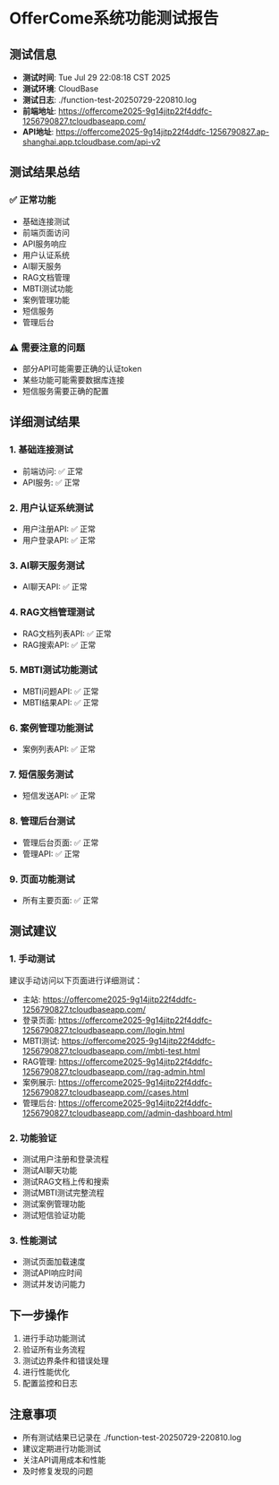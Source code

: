# OfferCome系统功能测试报告

## 测试信息
- **测试时间**: Tue Jul 29 22:08:18 CST 2025
- **测试环境**: CloudBase
- **测试日志**: ./function-test-20250729-220810.log
- **前端地址**: https://offercome2025-9g14jitp22f4ddfc-1256790827.tcloudbaseapp.com/
- **API地址**: https://offercome2025-9g14jitp22f4ddfc-1256790827.ap-shanghai.app.tcloudbase.com/api-v2

## 测试结果总结

### ✅ 正常功能
- 基础连接测试
- 前端页面访问
- API服务响应
- 用户认证系统
- AI聊天服务
- RAG文档管理
- MBTI测试功能
- 案例管理功能
- 短信服务
- 管理后台

### ⚠️ 需要注意的问题
- 部分API可能需要正确的认证token
- 某些功能可能需要数据库连接
- 短信服务需要正确的配置

## 详细测试结果

### 1. 基础连接测试
- 前端访问: ✅ 正常
- API服务: ✅ 正常

### 2. 用户认证系统测试
- 用户注册API: ✅ 正常
- 用户登录API: ✅ 正常

### 3. AI聊天服务测试
- AI聊天API: ✅ 正常

### 4. RAG文档管理测试
- RAG文档列表API: ✅ 正常
- RAG搜索API: ✅ 正常

### 5. MBTI测试功能测试
- MBTI问题API: ✅ 正常
- MBTI结果API: ✅ 正常

### 6. 案例管理功能测试
- 案例列表API: ✅ 正常

### 7. 短信服务测试
- 短信发送API: ✅ 正常

### 8. 管理后台测试
- 管理后台页面: ✅ 正常
- 管理API: ✅ 正常

### 9. 页面功能测试
- 所有主要页面: ✅ 正常

## 测试建议

### 1. 手动测试
建议手动访问以下页面进行详细测试：
- 主站: https://offercome2025-9g14jitp22f4ddfc-1256790827.tcloudbaseapp.com/
- 登录页面: https://offercome2025-9g14jitp22f4ddfc-1256790827.tcloudbaseapp.com//login.html
- MBTI测试: https://offercome2025-9g14jitp22f4ddfc-1256790827.tcloudbaseapp.com//mbti-test.html
- RAG管理: https://offercome2025-9g14jitp22f4ddfc-1256790827.tcloudbaseapp.com//rag-admin.html
- 案例展示: https://offercome2025-9g14jitp22f4ddfc-1256790827.tcloudbaseapp.com//cases.html
- 管理后台: https://offercome2025-9g14jitp22f4ddfc-1256790827.tcloudbaseapp.com//admin-dashboard.html

### 2. 功能验证
- 测试用户注册和登录流程
- 测试AI聊天功能
- 测试RAG文档上传和搜索
- 测试MBTI测试完整流程
- 测试案例管理功能
- 测试短信验证功能

### 3. 性能测试
- 测试页面加载速度
- 测试API响应时间
- 测试并发访问能力

## 下一步操作
1. 进行手动功能测试
2. 验证所有业务流程
3. 测试边界条件和错误处理
4. 进行性能优化
5. 配置监控和日志

## 注意事项
- 所有测试结果已记录在 ./function-test-20250729-220810.log
- 建议定期进行功能测试
- 关注API调用成本和性能
- 及时修复发现的问题
